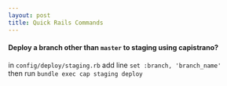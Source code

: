 ```yaml
---
layout: post
title: Quick Rails Commands
---
```


#### Deploy a branch other than `master` to staging using capistrano?
in `config/deploy/staging.rb` add line `set :branch, 'branch_name'` <br />
then run `bundle exec cap staging deploy`
